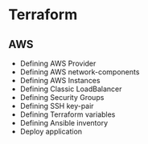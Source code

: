 # Terraform

## AWS
* Defining AWS Provider
* Defining AWS network-components
* Defining AWS Instances
* Defining Classic LoadBalancer
* Defining Security Groups
* Defining SSH key-pair
* Defining Terraform variables
* Defining Ansible inventory
* Deploy application
